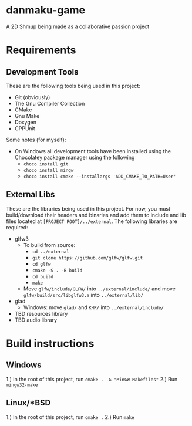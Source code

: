 # danmaku-game

A 2D Shmup being made as a collaborative passion project

# Requirements
## Development Tools
These are the following tools being used in this project:
- Git (obviously)
- The Gnu Compiler Collection
- CMake
- Gnu Make
- Doxygen
- CPPUnit

Some notes (for myself):
- On Windows all development tools have been installed using the Chocolatey package manager using the following
  - `choco install git`
  - `choco install mingw`
  - `choco install cmake --installargs 'ADD_CMAKE_TO_PATH=User'`

## External Libs
These are the libraries being used in this project.
For now, you must build/download their headers and binaries
and add them to include and lib files located at `[PROJECT ROOT]/../external`.
The following libraries are required:
- glfw3
  - To build from source:
    - `cd ../external`
    - `git clone https://github.com/glfw/glfw.git`
    - `cd glfw`
    - `cmake -S . -B build`
    - `cd build`
    - `make`
  - Move `glfw/include/GLFW/` into `../external/include/` and move `glfw/build/src/libglfw3.a` into `../external/lib/`
- glad
  - Windows: move `glad/` and `KHR/` into `../external/include/`
- TBD resources library
- TBD audio library

# Build instructions
## Windows
1.) In the root of this project, run `cmake . -G "MinGW Makefiles"`
2.) Run `mingw32-make`

## Linux/*BSD
1.) In the root of this project, run `cmake .`
2.) Run `make`
